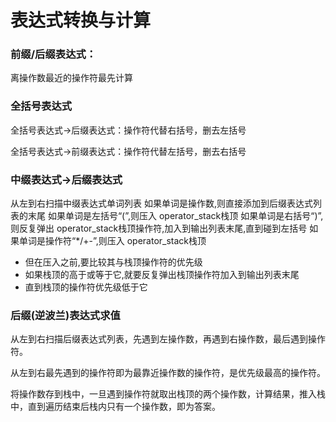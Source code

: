 # 表达式转换与计算

### 前缀/后缀表达式：

离操作数最近的操作符最先计算



### 全括号表达式

全括号表达式->后缀表达式：操作符代替右括号，删去左括号

全括号表达式->前缀表达式：操作符代替左括号，删去右括号



### 中缀表达式->后缀表达式

从左到右扫描中缀表达式单词列表
如果单词是操作数,则直接添加到后缀表达式列表的末尾
如果单词是左括号“(”,则压入 operator_stack栈顶
如果单词是右括号“)”,则反复弹出 operator_stack栈顶操作符,加入到输出列表末尾,直到碰到左括号
如果单词是操作符“*/+-”,则压入 operator_stack栈顶

- 但在压入之前,要比较其与栈顶操作符的优先级
- 如果栈顶的高于或等于它,就要反复弹出栈顶操作符加入到输出列表末尾
- 直到栈顶的操作符优先级低于它



### 后缀(逆波兰)表达式求值

从左到右扫描后缀表达式列表，先遇到左操作数，再遇到右操作数，最后遇到操作符。

从左到右最先遇到的操作符即为最靠近操作数的操作符，是优先级最高的操作符。

将操作数存到栈中，一旦遇到操作符就取出栈顶的两个操作数，计算结果，推入栈中，直到遍历结束后栈内只有一个操作数，即为答案。